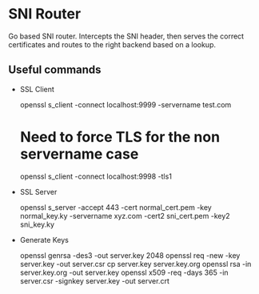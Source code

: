 # SNI Router

Go based SNI router. Intercepts the SNI header, then serves the correct certificates and routes to the right backend based on a lookup.

## Useful commands

* SSL Client

    openssl s_client -connect localhost:9999 -servername test.com
    # Need to force TLS for the non servername case
    openssl s_client -connect localhost:9998 -tls1

* SSL Server

    openssl s_server -accept 443 -cert normal_cert.pem -key normal_key.ky -servername xyz.com -cert2 sni_cert.pem -key2 sni_key.ky

* Generate Keys

    openssl genrsa -des3 -out server.key 2048
    openssl req -new -key server.key -out server.csr
    cp server.key server.key.org
    openssl rsa -in server.key.org -out server.key
    openssl x509 -req -days 365 -in server.csr -signkey server.key -out server.crt
